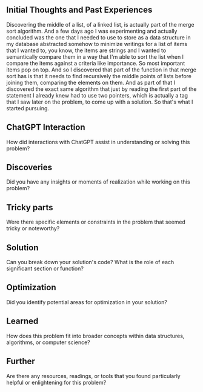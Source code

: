 ## Initial Thoughts and Past Experiences

Discovering the middle of a list, of a linked list, is actually part of the merge sort algorithm. And a few days ago I was experimenting and actually concluded was the one that I needed to use to store as a data structure in my database abstracted somehow to minimize writings for a list of items that I wanted to, you know, the items are strings and I wanted to semantically compare them in a way that I'm able to sort the list when I compare the items against a criteria like importance. So most important items pop on top. And so I discovered that part of the function in that merge sort has is that it needs to find recursively the middle points of lists before joining them, comparing the elements on them. And as part of that I discovered the exact same algorithm that just by reading the first part of the statement I already knew had to use two pointers, which is actually a tag that I saw later on the problem, to come up with a solution. So that's what I started pursuing.

## ChatGPT Interaction
How did interactions with ChatGPT assist in understanding or solving this problem?

## Discoveries
Did you have any insights or moments of realization while working on this problem?

## Tricky parts
Were there specific elements or constraints in the problem that seemed tricky or noteworthy?

## Solution
Can you break down your solution's code? What is the role of each significant section or function?

## Optimization
Did you identify potential areas for optimization in your solution?

## Learned
How does this problem fit into broader concepts within data structures, algorithms, or computer science?

## Further
Are there any resources, readings, or tools that you found particularly helpful or enlightening for this problem?